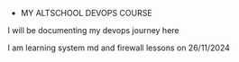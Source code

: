 * MY ALTSCHOOL DEVOPS COURSE 

I will be documenting my devops journey here 

I am learning system md and firewall lessons on 26/11/2024
